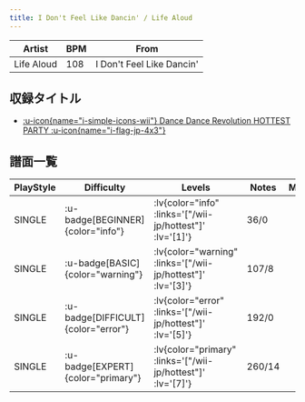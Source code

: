 ```yaml
---
title: I Don't Feel Like Dancin' / Life Aloud
---
```


|Artist|BPM|From|
|------|---|----|
|Life Aloud|108|I Don't Feel Like Dancin'|

## 収録タイトル

- [ :u-icon{name="i-simple-icons-wii"} Dance Dance Revolution HOTTEST PARTY :u-icon{name="i-flag-jp-4x3"} ](/wii-jp/hottest)

## 譜面一覧

|PlayStyle|Difficulty|Levels|Notes|Movie|
|---------|----------|------|-----|-----|
|SINGLE| :u-badge[BEGINNER]{color="info"} | :lv{color="info" :links='["/wii-jp/hottest"]' :lv='[1]'} |36/0||
|SINGLE| :u-badge[BASIC]{color="warning"} | :lv{color="warning" :links='["/wii-jp/hottest"]' :lv='[3]'} |107/8||
|SINGLE| :u-badge[DIFFICULT]{color="error"} | :lv{color="error" :links='["/wii-jp/hottest"]' :lv='[5]'} |192/0||
|SINGLE| :u-badge[EXPERT]{color="primary"} | :lv{color="primary" :links='["/wii-jp/hottest"]' :lv='[7]'} |260/14||
